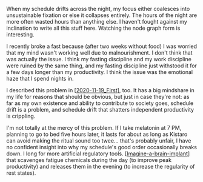 When my schedule drifts across the night, my focus either coalesces into unsustainable fixation or else it collapses entirely.  The hours of the night are more often wasted hours than anything else.  I haven't fought against my inclination to write all this stuff here.  Watching the node graph form is interesting.

I recently broke a fast because (after two weeks without food) I was worried that my mind wasn't working well due to malnourishment.  I don't think that was actually the issue.  I think my fasting discipline and my work discipline were ruined by the same thing, and my fasting discipline just withstood it for a few days longer than my productivity.  I think the issue was the emotional haze that I spend nights in.

I described this problem in [[2020-11-19_First]], too.  It has a big mindshare in my life for reasons that should be obvious, but just in case they're not: as far as my own existence and ability to contribute to society goes, schedule drift is a problem, and schedule drift that shatters independent productivity is crippling.

I'm not totally at the mercy of this problem.  If I take melatonin at 7 PM, planning to go to bed five hours later, it lasts for about as long as Kistaro can avoid making the ritual sound too twee...  that's probably unfair, I have no confident insight into why my schedule's good order occasionally breaks down.  I long for more artificial regulatory tools.  [[Imagine-a-brain-implant]] that scavenges fatigue chemicals during the day (to improve peak productivity) and releases them in the evening (to increase the regularity of rest states).

[//begin]: # "Autogenerated link references for markdown compatibility"
[2020-11-19_first]: 2020-11-19_First "2020-11-19_First"
[imagine-a-brain-implant]: imagine-a-brain-implant "Imagine a Brain Implant"
[//end]: # "Autogenerated link references"